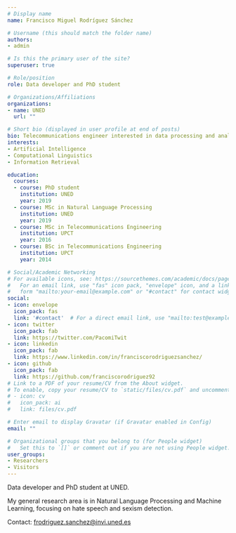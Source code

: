 ```yaml
---
# Display name
name: Francisco Miguel Rodríguez Sánchez

# Username (this should match the folder name)
authors:
- admin

# Is this the primary user of the site?
superuser: true

# Role/position
role: Data developer and PhD student

# Organizations/Affiliations
organizations:
- name: UNED
  url: ""

# Short bio (displayed in user profile at end of posts)
bio: Telecommunications engineer interested in data processing and analytics. 
interests:
- Artificial Intelligence
- Computational Linguistics
- Information Retrieval

education:
  courses:
  - course: PhD student
    institution: UNED
    year: 2019
  - course: MSc in Natural Language Processing
    institution: UNED
    year: 2019
  - course: MSc in Telecommunications Engineering
    institution: UPCT
    year: 2016
  - course: BSc in Telecommunications Engineering
    institution: UPCT
    year: 2014

# Social/Academic Networking
# For available icons, see: https://sourcethemes.com/academic/docs/page-builder/#icons
#   For an email link, use "fas" icon pack, "envelope" icon, and a link in the
#   form "mailto:your-email@example.com" or "#contact" for contact widget.
social:
- icon: envelope
  icon_pack: fas
  link: '#contact'  # For a direct email link, use "mailto:test@example.org".
- icon: twitter
  icon_pack: fab
  link: https://twitter.com/PacomiTwit
- icon: linkedin
  icon_pack: fab
  link: https://www.linkedin.com/in/franciscorodriguezsanchez/
- icon: github
  icon_pack: fab
  link: https://github.com/franciscorodriguez92
# Link to a PDF of your resume/CV from the About widget.
# To enable, copy your resume/CV to `static/files/cv.pdf` and uncomment the lines below.
# - icon: cv
#   icon_pack: ai
#   link: files/cv.pdf

# Enter email to display Gravatar (if Gravatar enabled in Config)
email: ""

# Organizational groups that you belong to (for People widget)
#   Set this to `[]` or comment out if you are not using People widget.
user_groups:
- Researchers
- Visitors
---
```


Data developer and PhD student at UNED.

My general research area is in Natural Language Processing and Machine Learning, focusing on hate speech and sexism detection.

Contact: frodriguez.sanchez@invi.uned.es
